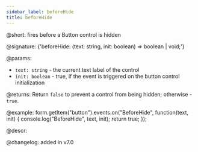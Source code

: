 ```yaml
---
sidebar_label: beforeHide
title: beforeHide
---          
```


@short: fires before a Button control is hidden

@signature: {'beforeHide: (text: string, init: boolean) => boolean | void;'}

@params:
- `text: string` - the current text label of the control
- `init: boolean` - true, if the event is triggered on the button control initialization

@returns:
Return `false` to prevent a control from being hidden; otherwise - `true`.

@example:
form.getItem("button").events.on("BeforeHide", function(text, init) {
    console.log("BeforeHide", text, init);
    return true;
});

@descr:

@changelog: added in v7.0
